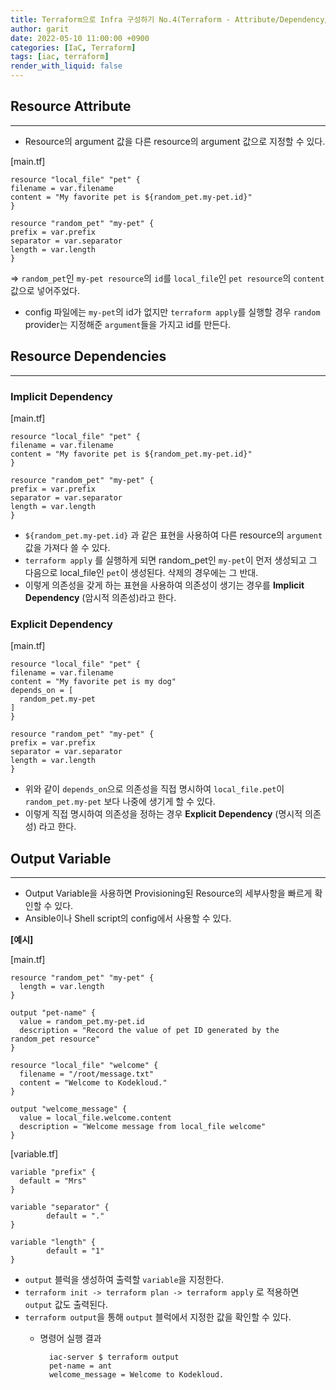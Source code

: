 ```yaml
---
title: Terraform으로 Infra 구성하기 No.4(Terraform - Attribute/Dependency/Output)
author: garit
date: 2022-05-10 11:00:00 +0900
categories: [IaC, Terraform]
tags: [iac, terraform]
render_with_liquid: false
---
```


## Resource Attribute
---
- Resource의 argument 값을 다른 resource의 argument 값으로 지정할 수 있다.

[main.tf]

    resource "local_file" "pet" {
    filename = var.filename
    content = "My favorite pet is ${random_pet.my-pet.id}"
    }
    
    resource "random_pet" "my-pet" {
    prefix = var.prefix
    separator = var.separator
    length = var.length
    }

=> `random_pet`인 `my-pet resource`의 `id`를 `local_file`인 `pet resource`의 `content` 값으로 넣어주었다.  
- config 파일에는 `my-pet`의 id가 없지만 `terraform apply`를 실행할 경우 `random` provider는 지정해준 `argument`들을 가지고 id를 만든다.


## Resource Dependencies
---
### Implicit Dependency
[main.tf]

    resource "local_file" "pet" {
    filename = var.filename
    content = "My favorite pet is ${random_pet.my-pet.id}"
    }
    
    resource "random_pet" "my-pet" {
    prefix = var.prefix
    separator = var.separator
    length = var.length
    }

- `${random_pet.my-pet.id}` 과 같은 표현을 사용하여 다른 resource의 `argument` 값을 가져다 쓸 수 있다.
- `terraform apply` 를 실행하게 되면 random_pet인 `my-pet`이 먼저 생성되고 그 다음으로 local_file인 `pet`이 생성된다. 삭제의 경우에는 그 반대.
- 이렇게 의존성을 갖게 하는 표현을 사용하여 의존성이 생기는 경우를 **Implicit Dependency** (암시적 의존성)라고 한다.

### Explicit Dependency
[main.tf]

    resource "local_file" "pet" {
    filename = var.filename
    content = "My favorite pet is my dog"
	depends_on = [
	  random_pet.my-pet
	]
    }
    
    resource "random_pet" "my-pet" {
    prefix = var.prefix
    separator = var.separator
    length = var.length
    }

- 위와 같이 `depends_on`으로 의존성을 직접 명시하여 `local_file.pet`이 `random_pet.my-pet` 보다 나중에 생기게 할 수 있다.
- 이렇게 직접 명시하여 의존성을 정하는 경우 **Explicit Dependency** (명시적 의존성) 라고 한다.

## Output Variable
---
- Output Variable을 사용하면 Provisioning된 Resource의 세부사항을 빠르게 확인할 수 있다.
- Ansible이나 Shell script의 config에서 사용할 수 있다.

**[예시]**

[main.tf]

    resource "random_pet" "my-pet" {
      length = var.length 
    }
    
    output "pet-name" {
      value = random_pet.my-pet.id
      description = "Record the value of pet ID generated by the random_pet resource"
    }
    
    resource "local_file" "welcome" {
      filename = "/root/message.txt"
      content = "Welcome to Kodekloud."
    }
    
    output "welcome_message" {
      value = local_file.welcome.content
      description = "Welcome message from local_file welcome"
    }

[variable.tf]

    variable "prefix" {
      default = "Mrs"
    }
    
    variable "separator" {
            default = "."
    }
    
    variable "length" {
            default = "1"
    }

- `output` 블럭을 생성하여 출력할 `variable`을 지정한다.
- `terraform init -> terraform plan -> terraform apply` 로 적용하면 `output` 값도 출력된다.
- `terraform output`을 통해 `output` 블럭에서 지정한 값을 확인할 수 있다.
	- 명령어 실행 결과

            iac-server $ terraform output
            pet-name = ant
            welcome_message = Welcome to Kodekloud.
